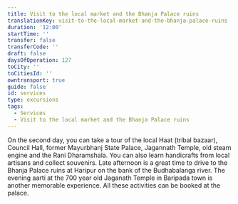 ```yaml
---
title: Visit to the local market and the Bhanja Palace ruins
translationKey: visit-to-the-local-market-and-the-bhanja-palace-ruins
duration: '12:00'
startTime: ''
transfer: false
transferCode: ''
draft: false
daysOfOperation: 127
toCity: ''
toCitiesId: ''
owntransport: true
guide: false
id: services
type: excursions
tags:
  - Services
  - Visit to the local market and the Bhanja Palace ruins
---
```

On the second day, you can take a tour of the local Haat (tribal bazaar), Council Hall, former Mayurbhanj State Palace, Jagannath Temple, old steam engine and the Rani Dharamshala. You can also learn handicrafts from local artisans and collect souvenirs. Late afternoon is a great time to drive to the Bhanja Palace ruins at Haripur on the bank of the Budhabalanga river. The evening aarti at the 700 year old Jaganath Temple in Baripada town is another memorable experience. All these activities can be booked at the palace.